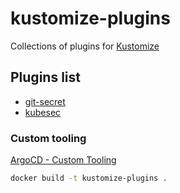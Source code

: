 # kustomize-plugins

Collections of plugins for [Kustomize](https://kustomize.io/)

## Plugins list

 - [git-secret](plugin/yseop.com/v1alpha1/gitsecret/README.md)
 - [kubesec](plugin/yseop.com/v1alpha1/kubesec/README.md)

### Custom tooling

[ArgoCD - Custom Tooling](https://argoproj.github.io/argo-cd/operator-manual/custom_tools/#custom-tooling)
```bash
docker build -t kustomize-plugins .
```
